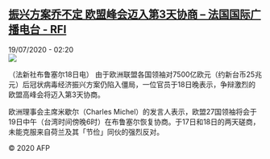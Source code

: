 <!--1595123779000-->
[振兴方案乔不定 欧盟峰会迈入第3天协商 – 法国国际广播电台 - RFI](http://www.rfi.fr//cn/contenu/20200719-%E6%8C%AF%E5%85%B4%E6%96%B9%E6%A1%88%E4%B9%94%E4%B8%8D%E5%AE%9A-%E6%AC%A7%E7%9B%9F%E5%B3%B0%E4%BC%9A%E8%BF%88%E5%85%A5%E7%AC%AC3%E5%A4%A9%E5%8D%8F%E5%95%86)
------

<div>19/07/2020 - 02:20</div><img src="https://s.rfi.fr/media/display/16dbb1fc-c95e-11ea-b75f-005056bff430/w:310/p:16x9/int0002b.200719082005.jpg"><div class="t-content__body u-clearfix"><div class="m-interstitial"></div><p>（法新社布鲁塞尔18日电）    由于欧洲联盟各国领袖对7500亿欧元（约新台币25兆元）后冠状病毒经济振兴方案仍陷入僵局，一位官员于18日晚表示，争辩激烈的欧盟高峰会将迈入第3天协商。</p><p>    欧洲理事会主席米歇尔（Charles Michel）的发言人表示，欧盟27国领袖将会于19日中午（台湾时间傍晚6时）在布鲁塞尔恢复协商。于17日和18日的两天磋商，未能克服来自荷兰及其「节俭」同伙的强烈反对。</p><p class="t-copyright">© 2020 AFP</p>        </div>
